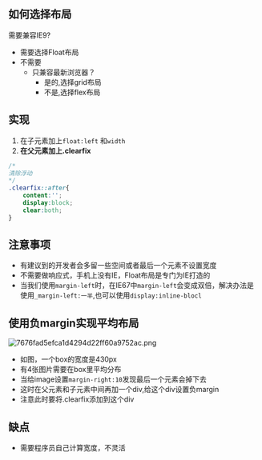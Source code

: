 ##  如何选择布局
需要兼容IE9? 
* 需要选择Float布局
* 不需要
    * 只兼容最新浏览器？
        * 是的,选择grid布局
        * 不是,选择flex布局
        

## 实现
1. 在子元素加上`float:left` 和`width`
2. **在父元素加上.clearfix** 
```css
/*
清除浮动
*/
.clearfix::after{
    content:'';
    display:block;
    clear:both;
}
```
## 注意事项
* 有建议到的开发者会多留一些空间或者最后一个元素不设置宽度
* 不需要做响应式，手机上没有IE，Float布局是专门为IE打造的
* 当我们使用`margin-left`时，在IE67中`margin-left`会变成双倍，解决办法是使用`_margin-left:一半`,也可以使用`display:inline-blocl`

## 使用负margin实现平均布局
![7676fad5efca1d4294d22ff60a9752ac.png](evernotecid://1FA57AF5-685F-408C-ABAA-E9E7D59A2831/appyinxiangcom/23431486/ENResource/p19)
* 如图，一个box的宽度是430px
* 有4张图片需要在box里平均分布
* 当给image设置`margin-right:10`发现最后一个元素会掉下去
* 这时在父元素和子元素中间再加一个div,给这个div设置负margin
* 注意此时要将.clearfix添加到这个div

## 缺点
* 需要程序员自己计算宽度，不灵活
